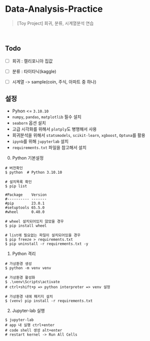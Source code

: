 # Data-Analysis-Practice
> [Toy Project] 회귀, 분류, 시계열분석 연습

<br>

## Todo
- [ ] 회귀 : 캘리포니아 집값
- [ ] 분류 : 타이타닉(kaggle)
- [ ] 시계열 -> sample(coin, 주식, 아파트 중 하나)


## 설정
* Pyhon <= `3.10.10`
* `numpy`, `pandas`, `matplotlib` 필수 설치
* `seaborn` 옵션 설치
* 고급 시각화를 위해서 `plotply`도 병행해서 사용
* 회귀분석을 위해서 `statsmodels`, `scikit-learn`, `xgboost`, `Optuna`를 활용
* `ipynb`를 위해 `jupyterlab` 설치
* `requirements.txt` 파일을 참고해서 설치

0. Python 기본설정
```shell
# 버전확인
$ python  # Python 3.10.10

# 설치목록 확인
$ pip list

#Package    Version
#---------- -------
#pip        23.0.1
#setuptools 65.5.0
#wheel      0.40.0

# wheel 설치되어있지 않았을 경우
$ pip install wheel

# list에 필요없는 파일이 설치되어있을 경우
$ pip freeze > requirements.txt
$ pip uninstall -r requirements.txt -y
```

1. Python 격리
```shell
# 가상환경 생성
$ python -m venv venv

# 가상환경 활성화
$ .\venv\Scripts\activate
# ctrl+shift+p => python interpreter => venv 설정

# 가상환경 내에 패키지 설치
$ (venv) pip install -r requirements.txt
```

2. Jupyter-lab 실행
```shell
$ jupyter-lab
# app 내 실행 ctrl+enter
# code shell 생성 alt+enter
# restart kernel -> Run All Cells
```